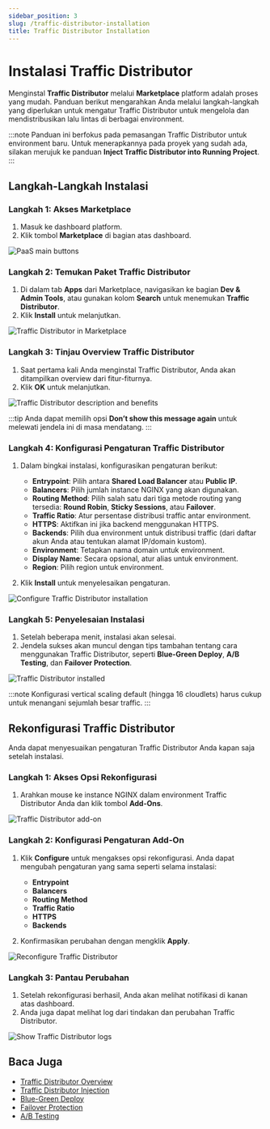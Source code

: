 ```yaml
---
sidebar_position: 3
slug: /traffic-distributor-installation
title: Traffic Distributor Installation
---
```


# Instalasi Traffic Distributor

Menginstal **Traffic Distributor** melalui **Marketplace** platform adalah proses yang mudah. Panduan berikut mengarahkan Anda melalui langkah-langkah yang diperlukan untuk mengatur Traffic Distributor untuk mengelola dan mendistribusikan lalu lintas di berbagai environment.

:::note
Panduan ini berfokus pada pemasangan Traffic Distributor untuk environment baru. Untuk menerapkannya pada proyek yang sudah ada, silakan merujuk ke panduan **Inject Traffic Distributor into Running Project**.
:::

## Langkah-Langkah Instalasi

### Langkah 1: Akses Marketplace
1. Masuk ke dashboard platform.
2. Klik tombol **Marketplace** di bagian atas dashboard.

<img src="https://assets.dewacloud.com/dewacloud-docs/application_settings/traffic-distributor/traffic-distribution-installation/01-paas-main-buttons.png" alt="PaaS main buttons" max-width="100%"/>

### Langkah 2: Temukan Paket Traffic Distributor
1. Di dalam tab **Apps** dari Marketplace, navigasikan ke bagian **Dev & Admin Tools**, atau gunakan kolom **Search** untuk menemukan **Traffic Distributor**.
2. Klik **Install** untuk melanjutkan.

<img src="https://assets.dewacloud.com/dewacloud-docs/application_settings/traffic-distributor/traffic-distribution-installation/02-traffic-distributor-in-marketplace.png" alt="Traffic Distributor in Marketplace" max-width="100%"/>

### Langkah 3: Tinjau Overview Traffic Distributor
1. Saat pertama kali Anda menginstal Traffic Distributor, Anda akan ditampilkan overview dari fitur-fiturnya.
2. Klik **OK** untuk melanjutkan.

<img src="https://assets.dewacloud.com/dewacloud-docs/application_settings/traffic-distributor/traffic-distribution-installation/03-traffic-distributor-description-and-benefits.png" alt="Traffic Distributor description and benefits" max-width="100%"/>

:::tip
Anda dapat memilih opsi **Don’t show this message again** untuk melewati jendela ini di masa mendatang.
:::

### Langkah 4: Konfigurasi Pengaturan Traffic Distributor
1. Dalam bingkai instalasi, konfigurasikan pengaturan berikut:
   - **Entrypoint**: Pilih antara **Shared Load Balancer** atau **Public IP**.
   - **Balancers**: Pilih jumlah instance NGINX yang akan digunakan.
   - **Routing Method**: Pilih salah satu dari tiga metode routing yang tersedia: **Round Robin**, **Sticky Sessions**, atau **Failover**.
   - **Traffic Ratio**: Atur persentase distribusi traffic antar environment.
   - **HTTPS**: Aktifkan ini jika backend menggunakan HTTPS.
   - **Backends**: Pilih dua environment untuk distribusi traffic (dari daftar akun Anda atau tentukan alamat IP/domain kustom).
   - **Environment**: Tetapkan nama domain untuk environment.
   - **Display Name**: Secara opsional, atur alias untuk environment.
   - **Region**: Pilih region untuk environment.
   
2. Klik **Install** untuk menyelesaikan pengaturan.

<img src="https://assets.dewacloud.com/dewacloud-docs/application_settings/traffic-distributor/traffic-distribution-installation/04-configure-traffic-distributor-installation.png" alt="Configure Traffic Distributor installation" max-width="100%"/>

### Langkah 5: Penyelesaian Instalasi
1. Setelah beberapa menit, instalasi akan selesai.
2. Jendela sukses akan muncul dengan tips tambahan tentang cara menggunakan Traffic Distributor, seperti **Blue-Green Deploy**, **A/B Testing**, dan **Failover Protection**.

<img src="https://assets.dewacloud.com/dewacloud-docs/application_settings/traffic-distributor/traffic-distribution-installation/06-traffic-distributor-installed.png" alt="Traffic Distributor installed" max-width="100%"/>

:::note
Konfigurasi vertical scaling default (hingga 16 cloudlets) harus cukup untuk menangani sejumlah besar traffic.
:::

## Rekonfigurasi Traffic Distributor

Anda dapat menyesuaikan pengaturan Traffic Distributor Anda kapan saja setelah instalasi.

### Langkah 1: Akses Opsi Rekonfigurasi
1. Arahkan mouse ke instance NGINX dalam environment Traffic Distributor Anda dan klik tombol **Add-Ons**.

<img src="https://assets.dewacloud.com/dewacloud-docs/application_settings/traffic-distributor/traffic-distribution-installation/07-traffic-distributor-add-on.png" alt="Traffic Distributor add-on" max-width="100%"/>

### Langkah 2: Konfigurasi Pengaturan Add-On
1. Klik **Configure** untuk mengakses opsi rekonfigurasi. Anda dapat mengubah pengaturan yang sama seperti selama instalasi:
   - **Entrypoint**
   - **Balancers**
   - **Routing Method**
   - **Traffic Ratio**
   - **HTTPS**
   - **Backends**
   
2. Konfirmasikan perubahan dengan mengklik **Apply**.

<img src="https://assets.dewacloud.com/dewacloud-docs/application_settings/traffic-distributor/traffic-distribution-installation/09-reconfigure-traffic-distributor.png" alt="Reconfigure Traffic Distributor" max-width="100%"/>

### Langkah 3: Pantau Perubahan
1. Setelah rekonfigurasi berhasil, Anda akan melihat notifikasi di kanan atas dashboard.
2. Anda juga dapat melihat log dari tindakan dan perubahan Traffic Distributor.

<img src="https://assets.dewacloud.com/dewacloud-docs/application_settings/traffic-distributor/traffic-distribution-installation/10-show-traffic-distributor-log.png" alt="Show Traffic Distributor logs" max-width="100%"/>

## Baca Juga

- [Traffic Distributor Overview](<https://docs.dewacloud.com/docs/traffic-distributor/>)
- [Traffic Distributor Injection](<https://docs.dewacloud.com/docs/traffic-distributor-integration/>)
- [Blue-Green Deploy](<https://docs.dewacloud.com/docs/blue-green-deploy/>)
- [Failover Protection](<https://docs.dewacloud.com/docs/failover-protection/>)
- [A/B Testing](<https://docs.dewacloud.com/docs/ab-testing/>)